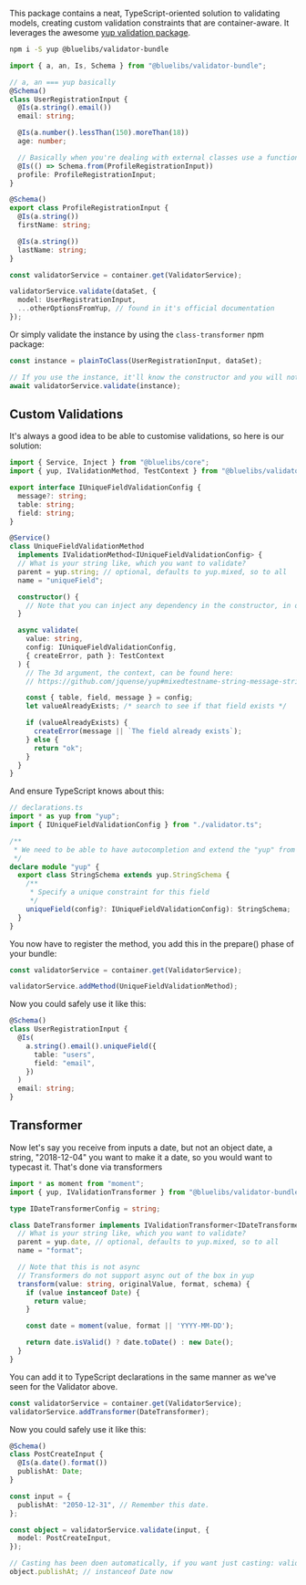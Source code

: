 This package contains a neat, TypeScript-oriented solution to validating models, creating custom validation constraints that are container-aware. It leverages the awesome [yup validation package](https://github.com/jquense/yup).

```bash
npm i -S yup @bluelibs/validator-bundle
```

```typescript
import { a, an, Is, Schema } from "@bluelibs/validator-bundle";

// a, an === yup basically
@Schema()
class UserRegistrationInput {
  @Is(a.string().email())
  email: string;

  @Is(a.number().lessThan(150).moreThan(18))
  age: number;

  // Basically when you're dealing with external classes use a function and use Schema.from(class)
  @Is(() => Schema.from(ProfileRegistrationInput))
  profile: ProfileRegistrationInput;
}

@Schema()
export class ProfileRegistrationInput {
  @Is(a.string())
  firstName: string;

  @Is(a.string())
  lastName: string;
}
```

```typescript
const validatorService = container.get(ValidatorService);

validatorService.validate(dataSet, {
  model: UserRegistrationInput,
  ...otherOptionsFromYup, // found in it's official documentation
});
```

Or simply validate the instance by using the `class-transformer` npm package:

```typescript
const instance = plainToClass(UserRegistrationInput, dataSet);

// If you use the instance, it'll know the constructor and you will not have to provide the schema model
await validatorService.validate(instance);
```

## Custom Validations

It's always a good idea to be able to customise validations, so here is our solution:

```typescript
import { Service, Inject } from "@bluelibs/core";
import { yup, IValidationMethod, TestContext } from "@bluelibs/validator-bundle";

export interface IUniqueFieldValidationConfig {
  message?: string;
  table: string;
  field: string;
}

@Service()
class UniqueFieldValidationMethod
  implements IValidationMethod<IUniqueFieldValidationConfig> {
  // What is your string like, which you want to validate?
  parent = yup.string; // optional, defaults to yup.mixed, so to all
  name = "uniqueField";

  constructor() {
    // Note that you can inject any dependency in the constructor, in our case, a database or api service
  }

  async validate(
    value: string,
    config: IUniqueFieldValidationConfig,
    { createError, path }: TestContext
  ) {
    // The 3d argument, the context, can be found here:
    // https://github.com/jquense/yup#mixedtestname-string-message-string--function-test-function-schema

    const { table, field, message } = config;
    let valueAlreadyExists; /* search to see if that field exists */

    if (valueAlreadyExists) {
      createError(message || `The field already exists`);
    } else {
      return "ok";
    }
  }
}
```

And ensure TypeScript knows about this:

```typescript
// declarations.ts
import * as yup from "yup";
import { IUniqueFieldValidationConfig } from "./validator.ts";

/**
 * We need to be able to have autocompletion and extend the "yup" from within our validator.
 */
declare module "yup" {
  export class StringSchema extends yup.StringSchema {
    /**
     * Specify a unique constraint for this field
     */
    uniqueField(config?: IUniqueFieldValidationConfig): StringSchema;
  }
}
```

You now have to register the method, you add this in the prepare() phase of your bundle:

```typescript
const validatorService = container.get(ValidatorService);

validatorService.addMethod(UniqueFieldValidationMethod);
```

Now you could safely use it like this:

```typescript
@Schema()
class UserRegistrationInput {
  @Is(
    a.string().email().uniqueField({
      table: "users",
      field: "email",
    })
  )
  email: string;
}
```

## Transformer

Now let's say you receive from inputs a date, but not an object date, a string, "2018-12-04" you want to make it a date, so you would want to typecast it. That's done via transformers

```typescript
import * as moment from "moment";
import { yup, IValidationTransformer } from "@bluelibs/validator-bundle";

type IDateTransformerConfig = string;

class DateTransformer implements IValidationTransformer<IDateTransformerConfig, Date> {
  // What is your string like, which you want to validate?
  parent = yup.date, // optional, defaults to yup.mixed, so to all
  name = "format";

  // Note that this is not async
  // Transformers do not support async out of the box in yup
  transform(value: string, originalValue, format, schema) {
    if (value instanceof Date) {
      return value;
    }

    const date = moment(value, format || 'YYYY-MM-DD');

    return date.isValid() ? date.toDate() : new Date();
  }
}
```

You can add it to TypeScript declarations in the same manner as we've seen for the Validator above.

```typescript
const validatorService = container.get(ValidatorService);
validatorService.addTransformer(DateTransformer);
```

Now you could safely use it like this:

```typescript
@Schema()
class PostCreateInput {
  @Is(a.date().format())
  publishAt: Date;
}

const input = {
  publishAt: "2050-12-31", // Remember this date.
};

const object = validatorService.validate(input, {
  model: PostCreateInput,
});

// Casting has been doen automatically, if you want just casting: validatorService.cast(input)
object.publishAt; // instanceof Date now
```
